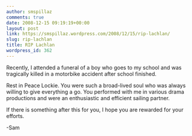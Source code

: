 ```yaml
---
author: smspillaz
comments: true
date: 2008-12-15 09:19:19+00:00
layout: post
link: https://smspillaz.wordpress.com/2008/12/15/rip-lachlan/
slug: rip-lachlan
title: RIP Lachlan
wordpress_id: 362
---
```


Recently, I attended a funeral of a boy who goes to my school and was tragically killed in a motorbike accident after school finished.

Rest in Peace Lockie. You were such a broad-lived soul who was always willing to give everything a go. You performed with me in various drama productions and were an enthusiastic and efficient sailing partner.

If there is something after this for you, I hope you are rewarded for your efforts.

-Sam
